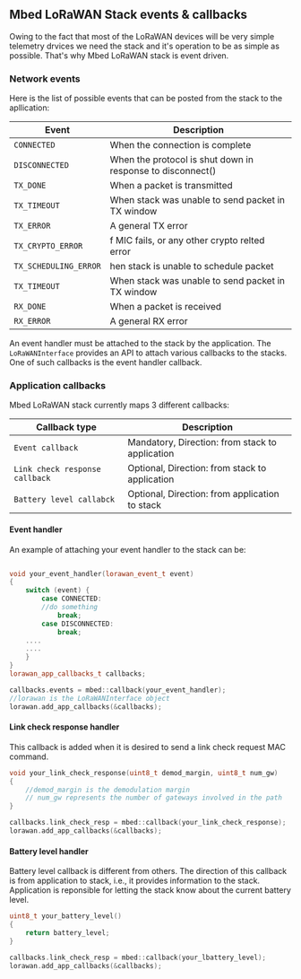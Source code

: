 <h2 id="lorawan-events">Mbed LoRaWAN Stack events & callbacks</h2>

Owing to the fact that most of the LoRaWAN devices will be very simple telemetry drvices we need the stack and it's operation
to be as simple as possible. That's why Mbed LoRaWAN stack is event driven.

### Network events
Here is the list of possible events that can be posted from the stack to the apllication:

| Event    | Description 
| --------------- | ------------- | 
| `CONNECTED`| When the connection is complete |
| `DISCONNECTED`|When the protocol is shut down in response to disconnect() |
|`TX_DONE` | When a packet is transmitted |
| `TX_TIMEOUT` | When stack was unable to send packet in TX window  |
| `TX_ERROR` | A general TX error  |
| `TX_CRYPTO_ERROR` | f MIC fails, or any other crypto relted error  |
| `TX_SCHEDULING_ERROR` | hen stack is unable to schedule packet  |
| `TX_TIMEOUT` | When stack was unable to send packet in TX window  |
|`RX_DONE` | When a packet is received |
|`RX_ERROR` | A general RX error |

An event handler must be attached to the stack by the application. The `LoRaWANInterface` provides an API to attach various callbacks to the stacks. One of such callbacks is the event handler callback. 

### Application callbacks

Mbed LoRaWAN stack currently maps 3 different callbacks:

| Callback type    | Description 
| --------------- | ------------- | 
| `Event callback`| Mandatory, Direction: from stack to application |
| `Link check response callback`|Optional, Direction: from stack to application|
|`Battery level callabck` | Optional, Direction: from application to stack |

#### Event handler

An example of attaching your event handler to the stack can be:

```CPP

void your_event_handler(lorawan_event_t event) 
{
    switch (event) {
        case CONNECTED:
        //do something
            break;
        case DISCONNECTED:
            break;
	....
	....
    }
}
lorawan_app_callbacks_t callbacks;

callbacks.events = mbed::callback(your_event_handler);
//lorawan is the LoRaWANInterface object
lorawan.add_app_callbacks(&callbacks);
```

#### Link check response handler

This callback is added when it is desired to send a link check request MAC command. 

```CPP
void your_link_check_response(uint8_t demod_margin, uint8_t num_gw) 
{
	//demod_margin is the demodulation margin 
	// num_gw represents the number of gateways involved in the path
}

callbacks.link_check_resp = mbed::callback(your_link_check_response);
lorawan.add_app_callbacks(&callbacks);

```

#### Battery level handler

Battery level callback is different from others. The direction of this callback is from application to stack, i.e., it provides information to the stack.  Application is reponsible for letting the stack know about the current battery level.

```CPP
uint8_t your_battery_level() 
{
	return battery_level;
}

callbacks.link_check_resp = mbed::callback(your_lbattery_level);
lorawan.add_app_callbacks(&callbacks);
``` 